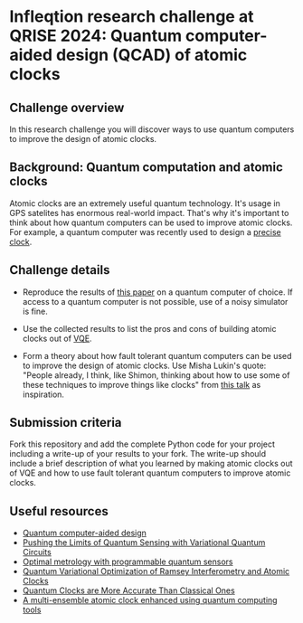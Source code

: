# Infleqtion research challenge at QRISE 2024: Quantum computer-aided design (QCAD) of atomic clocks 

## Challenge overview

In this research challenge you will discover ways to use quantum computers to improve the design of atomic clocks.

## Background: Quantum computation and atomic clocks

Atomic clocks are an extremely useful quantum technology. It's usage in GPS satelites has enormous real-world impact. That's why it's important to think about how quantum computers can be used to improve atomic clocks. For example, a quantum computer was recently used to design a [precise clock](https://www.nature.com/articles/s41586-022-04435-4).

## Challenge details  

* Reproduce the results of [this paper](https://www.nature.com/articles/s41586-022-04435-4) on a quantum computer of choice. If access to a quantum computer is not possible, use of a noisy simulator is fine. 
* Use the collected results to list the pros and cons of building atomic clocks out of [VQE](https://en.wikipedia.org/wiki/Variational_quantum_eigensolver).

* Form a theory about how fault tolerant quantum computers can be used to improve the design of atomic clocks. Use Misha Lukin's quote: "People already, I think, like Shimon, thinking about how to use some of these techniques to improve things like clocks" from [this talk](https://www.youtube.com/watch?v=DQ0OX3GvFoQ&t=4200s)  as inspiration.

## Submission criteria

Fork this repository and add the complete Python code for your project including a write-up of your results to your fork. The write-up should include a brief description of what you learned by making atomic clocks out of VQE and how to use fault tolerant quantum computers to improve atomic clocks.

## Useful resources


* [Quantum computer-aided design](https://vtomole.com/blog/2024/02/13/qcad) 
* [Pushing the Limits of Quantum Sensing with Variational Quantum Circuits](https://physics.aps.org/articles/v14/172)
* [Optimal metrology with programmable quantum sensors](https://www.nature.com/articles/s41586-022-04435-4)
* [Quantum Variational Optimization of Ramsey Interferometry and Atomic Clocks](https://journals.aps.org/prx/abstract/10.1103/PhysRevX.11.041045)  
* [Quantum Clocks are More Accurate Than Classical Ones](https://journals.aps.org/prxquantum/abstract/10.1103/PRXQuantum.3.010319) 
* [A multi-ensemble atomic clock enhanced using quantum computing tools](https://phys.org/news/2024-02-multi-ensemble-atomic-clock-quantum.html)